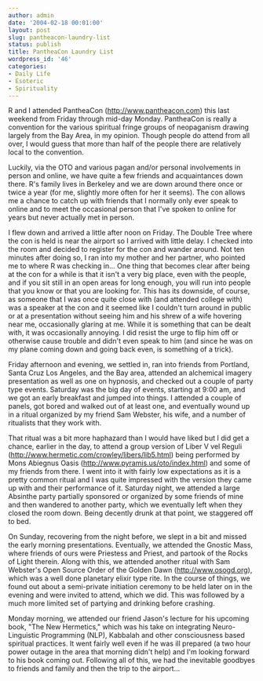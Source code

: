 ```yaml
---
author: admin
date: '2004-02-18 00:01:00'
layout: post
slug: pantheacon-laundry-list
status: publish
title: PantheaCon Laundry List
wordpress_id: '46'
categories:
- Daily Life
- Esoteric
- Spirituality
---
```

R and I attended PantheaCon (<a href="http://www.pantheacon.com">http://www.pantheacon.com</a>) this last weekend from Friday through mid-day Monday. PantheaCon is really a convention for the various spiritual fringe groups of neopaganism drawing largely from the Bay Area, in my opinion. Though people do attend from all over, I would guess that more than half of the people there are relatively local to the convention.

Luckily, via the OTO and various pagan and/or personal involvements in person and online, we have quite a few friends and acquaintances down there. R's family lives in Berkeley and we are down around there once or twice a year (for me, slightly more often for her it seems). The con allows me a chance to catch up with friends that I normally only ever speak to online and to meet the occasional person that I've spoken to online for years but never actually met in person.

I flew down and arrived a little after noon on Friday. The Double Tree where the con is held is near the airport so I arrived with little delay. I checked into the room and decided to register for the con and wander around. Not ten minutes after doing so, I ran into my mother and her partner, who pointed me to where R was checking in... One thing that becomes clear after being at the con for a while is that it isn't a very big place, even with the people, and if you sit still in an open areas for long enough, you will run into people that you know or that you are looking for. This has its downside, of course, as someone that I was once quite close with (and attended college with) was a speaker at the con and it seemed like I couldn't turn around in public or at a presentation without seeing him and his shrew of a wife hovering near me, occasionally glaring at me. While it is something that can be dealt with, it was occasionally annoying. I did resist the urge to flip him off or otherwise cause trouble and didn't even speak to him (and since he was on my plane coming down and going back even, is something of a trick).

Friday afternoon and evening, we settled in, ran into friends from Portland, Santa Cruz Los Angeles, and the Bay area, attended an alchemical imagery presentation as well as one on hypnosis, and checked out a couple of party type events. Saturday was the big day of events, starting at 9:00 am, and we got an early breakfast and jumped into things. I attended a couple of panels, got bored and walked out of at least one, and eventually wound up in a ritual organized by my friend Sam Webster, his wife, and a number of ritualists that they work with.

That ritual was a bit more haphazard than I would have liked but I did get a chance, earlier in the day, to attend a group version of Liber V vel Reguli (<a href="http://www.hermetic.com/crowley/libers/lib5.html">http://www.hermetic.com/crowley/libers/lib5.html</a>) being performed by Mons Abiegnus Oasis (<a href="http://www.pyramis.us/oto/index.html">http://www.pyramis.us/oto/index.html</a>) and some of my friends from there. I went into it with fairly low expectations as it is a pretty common ritual and I was quite impressed with the version they came up with and their performance of it. Saturday night, we attended a large
Absinthe party partially sponsored or organized by some friends of mine and then wandered to another party, which we eventually left when they closed the room down. Being decently drunk at that point, we staggered off to bed.

On Sunday, recovering from the night before, we slept in a bit and missed the early morning presentations. Eventually, we attended the Gnostic Mass, where friends of ours were Priestess and Priest, and partook of the Rocks of Light therein. Along with this, we attended another ritual with Sam Webster's Open Source Order of the Golden Dawn (<a href="http://www.osogd.org">http://www.osogd.org</a>), which was a well done planetary elixir type rite. In the course of things, we found out about a semi-private initiation ceremony to be held later on in the evening and were invited to attend, which we did. This was followed by a much more limited set of partying and drinking before crashing.

Monday morning, we attended our friend Jason's lecture for his upcoming book, "The New Hermetics," which was his take on integrating Neuro-Linguistic Programming (NLP), Kabbalah and other consciousness based spiritual practices. It went fairly well even if he was ill prepared (a two hour power outage in the area that morning didn't help) and I'm looking forward to his book coming out. Following all of this, we had the inevitable goodbyes to friends and family and then the trip to the airport...
